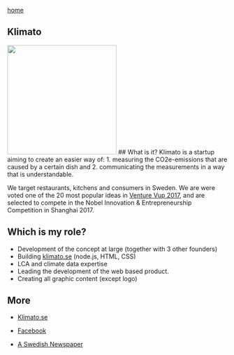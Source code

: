 [home](https://philipclaesson.github.io)

## Klimato 

<img src = "https://scontent-mxp1-1.xx.fbcdn.net/v/t1.0-9/21740258_830515733773369_957123402153156873_n.jpg?oh=c5d137e019573abb1f399e02b78a3e40&oe=5AAF7FE4" width = "250">
## What is it?
Klimato is a startup aiming to create an easier way of:
1. measuring the CO2e-emissions that are caused by a certain dish and 
2. communicating the measurements in a way that is understandable. 

We target restaurants, kitchens and consumers in Sweden. We are were voted one of the 20 most popular ideas in [Venture Vup 2017](https://venturecup.ideahunt.io/ideas/07cf9e5a-226d-4a42-8cef-6b6a97efc8a1), and are selected to compete in the Nobel Innovation & Entrepreneurship Competition in Shanghai 2017.

## Which is my role?
- Development of the concept at large (together with 3 other founders)
- Building [klimato.se](https://klimato.se) (node.js, HTML, CSS) 
- LCA and climate data expertise
- Leading the development of the web based product.
- Creating all graphic content (except logo)

## More
- [Klimato.se](https://klimato.se/)

- [Facebook](https://facebook.com/klimatosweden)

- [A Swedish Newspaper](https://www.sydsvenskan.se/2017-10-11/upplysning-kan-minska-utslapp)

